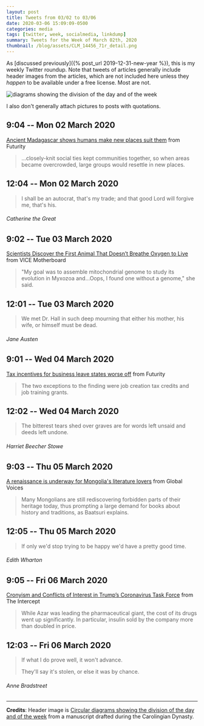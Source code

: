 ```yaml
---
layout: post
title: Tweets from 03/02 to 03/06
date: 2020-03-06 15:09:09-0500
categories: media
tags: [twitter, week, socialmedia, linkdump]
summary: Tweets for the Week of March 02th, 2020
thumbnail: /blog/assets/CLM_14456_71r_detail.png
---
```


As [discussed previously]({% post_url 2019-12-31-new-year %}), this is my weekly Twitter roundup.  Note that tweets of articles generally include header images from the articles, which are not included here unless they *happen* to be available under a free license.  Most are not.

![diagrams showing the division of the day and of the week](/blog/assets/CLM_14456_71r_detail.png "diagrams showing the division of the day and of the week")

I also don't generally attach pictures to posts with quotations.

## 9:04 -- Mon 02 March 2020

[<i class="fab fa-twitter-square"></i>](https://jcolag.github.io/twitter/1234479572676206598) [Ancient Madagascar shows humans make new places suit them](https://www.futurity.org/madagascar-allee-effect-machine-learning-anthropology-2289302/) from Futurity

 > ...closely-knit social ties kept communities together, so when areas became overcrowded, large groups would resettle in new places.

## 12:04 -- Mon 02 March 2020

[<i class="fab fa-twitter"></i>](https://jcolag.github.io/twitter/1234524871134076928)

 > I shall be an autocrat, that's my trade; and that good Lord will forgive me, that's his.

###### Catherine the Great

## 9:02 -- Tue 03 March 2020

[<i class="fab fa-twitter-square"></i>](https://jcolag.github.io/twitter/1234841457195806720) [Scientists Discover the First Animal That Doesn’t Breathe Oxygen to Live](https://www.vice.com/en_us/article/epg58k/scientists-discover-the-first-animal-that-doesnt-breathe-oxygen-to-live) from VICE Motherboard

 >  "My goal was to assemble mitochondrial genome to study its evolution in Myxozoa and...Oops, I found one without a genome," she said.

## 12:01 -- Tue 03 March 2020

[<i class="fab fa-twitter"></i>](https://jcolag.github.io/twitter/1234886504041897986)

 > We met Dr. Hall in such deep mourning that either his mother, his wife, or himself must be dead.

###### Jane Austen

## 9:01 -- Wed 04 March 2020

[<i class="fab fa-twitter-square"></i>](https://jcolag.github.io/twitter/1235203593537499136) [Tax incentives for business leave states worse off](https://www.futurity.org/tax-incentives-for-business-us-states-2292502/) from Futurity

 > The two exceptions to the finding were job creation tax credits and job training grants.

## 12:02 -- Wed 04 March 2020

[<i class="fab fa-twitter"></i>](https://jcolag.github.io/twitter/1235249143469289475)

 > The bitterest tears shed over graves are for words left unsaid and deeds left undone.

###### Harriet Beecher Stowe

## 9:03 -- Thu 05 March 2020

[<i class="fab fa-twitter-square"></i>](https://jcolag.github.io/twitter/1235566484610416640) [A renaissance is underway for Mongolia's literature lovers](https://globalvoices.org/2020/02/28/a-renaissance-is-underway-for-mongolias-literature-lovers/) from Global Voices

 > Many Mongolians are still rediscovering forbidden parts of their heritage today, thus prompting a large demand for books about history and traditions, as Baatsuri explains.

## 12:05 -- Thu 05 March 2020

[<i class="fab fa-twitter"></i>](https://jcolag.github.io/twitter/1235612286485704706)

 > If only we'd stop trying to be happy we'd have a pretty good time.

###### Edith Wharton

## 9:05 -- Fri 06 March 2020

[<i class="fab fa-twitter-square"></i>](https://jcolag.github.io/twitter/1235929375779868672) [Cronyism and Conflicts of Interest in Trump’s Coronavirus Task Force](https://theintercept.com/2020/02/29/cronyism-and-conflicts-of-interest-in-trumps-coronavirus-task-force/) from The Intercept

 > While Azar was leading the pharmaceutical giant, the cost of its drugs went up significantly. In particular, insulin sold by the company more than doubled in price.

## 12:03 -- Fri 06 March 2020

[<i class="fab fa-twitter"></i>](https://jcolag.github.io/twitter/1235974170946588675)

 > If what I do prove well, it won't advance.
 >
 > They'll say it's stolen, or else it was by chance.

###### Anne Bradstreet

* * *

**Credits**:  Header image is [Circular diagrams showing the division of the day and of the week](https://en.wikipedia.org/wiki/Week#/media/File:CLM_14456_71r_detail.jpg) from a manuscript drafted during the Carolingian Dynasty.

